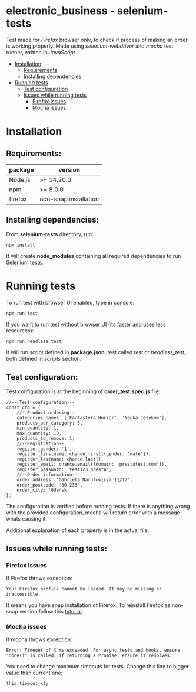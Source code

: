 # electronic_business - selenium-tests

Test made for *Firefox* browser only, to check if process of making an order is working properly. Made using *selenium-webdriver* and *mocha* test runner, written in *JavaScript*.

- [Installation](#contents)
    - [Requirements](#requirements)
    - [Installing dependencies](#installing-dependencies)
- [Running tests](#running-tests)
    - [Test configuration](#test-configuration)
    - [Issues while running tests](#issues-while-running-tests)
        - [Firefox issues](#firefox-issues)
        - [Mocha issues](#mocha-issues)

# Installation

## Requirements:

|package|version|
|-------|-------|
|Node.js|>= 14.20.0|
|npm|>= 8.0.0|
|firefox|non-snap installation|

## Installing dependencies:

From **selenium-tests** directory, run:

    npm install

It will create **node_modules** containing all required dependencies to run Selenium tests.

# Running tests

To run test with browser UI enabled, type in console:

    npm run test

If you want to run test without browser UI (its faster and uses less resources):

    npm run headless_test

It will run script defined in **package.json**, test called *test* or *headless_test*, both defined in *scripts* section.

## Test configuration:

Test configuration is at the beginning of **order_test.spec.js** file:

    //---Test configuration---
    const cfg = {
        //--Product ordering--
        categories_names: ['Fantastyka Horror', 'Nauka Jezykow'],
        products_per_category: 5,
        min_quantity: 1,
        max_quantity: 10,
        products_to_remove: 1,
        //--Registration--
        register_gender: '1',
        register_firstname: chance.first({gender: 'male'}),
        register_lastname: chance.last(),
        register_email: chance.email({domain: 'prestatest.com'}),
        register_password: 'test123_presta',
        //--Order information--
        order_address: 'Gabriela Narutowicza 11/12',
        order_postcode: '80-233',
        order_city: 'Gdańsk'
    };

The configuration is verified before running tests. If there is anything wrong with the  provided configuration, mocha will return error with a message whats causing it.

Additional explanation of each property is in the actual file.

## Issues while running tests:

### Firefox issues

If Firefox throws exception: 

    Your Firefox profile cannot be loaded. It may be missing or inaccessible.

It means you have snap installation of Firefox. To reinstall Firefox as non-snap version follow this [tutorial](https://www.omgubuntu.co.uk/2022/04/how-to-install-firefox-deb-apt-ubuntu-22-04).

### Mocha issues

If mocha throws exception:

    Error: Timeout of X ms exceeded. For async tests and hooks, ensure "done()" is called; if returning a Promise, ensure it resolves.

You need to change maximum timeouts for tests. Change this line to bigger value than current one:

    this.timeout(x);